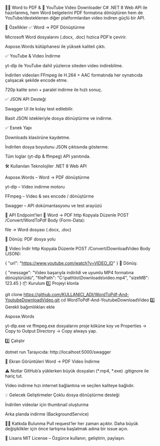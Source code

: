 📄✨ Word to PDF & 🎥 YouTube Video Downloader
C# .NET 8 Web API ile hazırlanmış, hem Word belgelerini PDF formatına dönüştüren hem de YouTube/desteklenen diğer platformlardan video indiren güçlü bir API.

🚀 Özellikler
✅ Word → PDF Dönüştürme

Microsoft Word dosyalarını (.docx, .doc) hızlıca PDF’e çevirir.

Aspose.Words kütüphanesi ile yüksek kaliteli çıktı.

✅ YouTube & Video İndirme

yt-dlp ile YouTube dahil yüzlerce siteden video indirebilme.

İndirilen videoları FFmpeg ile H.264 + AAC formatında her oynatıcıda çalışacak şekilde encode etme.

720p kalite sınırı + paralel indirme ile hızlı sonuç.

✅ JSON API Desteği

Swagger UI ile kolay test edilebilir.

Basit JSON istekleriyle dosya dönüştürme ve indirme.

✅ Esnek Yapı

Downloads klasörüne kaydetme.

İndirilen dosya boyutunu JSON çıktısında gösterme.

Tüm loglar (yt-dlp & ffmpeg) API yanıtında.

🛠️ Kullanılan Teknolojiler
.NET 8 Web API

Aspose.Words – Word → PDF dönüştürme

yt-dlp – Video indirme motoru

FFmpeg – Video & ses encode / dönüştürme

Swagger – API dokümantasyonu ve test arayüzü

📂 API Endpoint’leri
📄 Word → PDF
http
Kopyala
Düzenle
POST /Convert/WordToPdf
Body (Form-Data):

file → Word dosyası (.docx, .doc)

📌 Dönüş: PDF dosya yolu

🎥 Video İndir
http
Kopyala
Düzenle
POST /Convert/DownloadVideo
Body (JSON):

{
  "url": "https://www.youtube.com/watch?v=VIDEO_ID"
}
📌 Dönüş:

{
  "message": "Video başarıyla indirildi ve uyumlu MP4 formatına dönüştürüldü",
  "filePath": "C:\\path\\to\\Downloads\\video.mp4",
  "sizeMB": 123.45
}
📦 Kurulum
1️⃣ Projeyi klonla

git clone https://github.com/KULLANICI_ADI/WordToPdf-And-YoutubeDownloadVideo.git
cd WordToPdf-And-YoutubeDownloadVideo
2️⃣ Gerekli bağımlılıkları ekle

Aspose.Words

yt-dlp.exe ve ffmpeg.exe dosyalarını proje köküne koy ve
Properties → Copy to Output Directory → Copy always yap.

3️⃣ Çalıştır

dotnet run
Tarayıcıda: http://localhost:5000/swagger

📸 Ekran Görüntüleri
Word → PDF	Video İndirme

⚠️ Notlar
GitHub’a yüklerken büyük dosyaları (*.mp4, *.exe) .gitignore ile hariç tut.

Video indirme hızı internet bağlantına ve seçilen kaliteye bağlıdır.

💡 Gelecek Geliştirmeler
 Çoklu dosya dönüştürme desteği

 İndirilen videolar için thumbnail oluşturma

 Arka planda indirme (BackgroundService)

🧑‍💻 Katkıda Bulunma
Pull request’ler her zaman açıktır.
Daha büyük değişiklikler için önce tartışma başlatmak adına bir issue açın.

📜 Lisans
MIT License – Özgürce kullanın, geliştirin, paylaşın.
